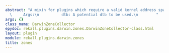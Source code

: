 ```yaml
---
abstract: "A mixin for plugins which require a valid kernel address space.\n\n   \
  \     Args:\n          dtb: A potential dtb to be used.\n        "
args: {}
class_name: DarwinZoneCollector
epydoc: rekall.plugins.darwin.zones.DarwinZoneCollector-class.html
layout: plugin
module: rekall.plugins.darwin.zones
title: zones
---
```

